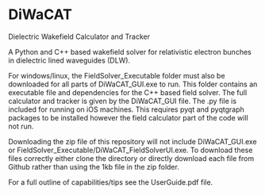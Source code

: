 # DiWaCAT
Dielectric Wakefield Calculator and Tracker

A Python and C++ based wakefield solver for relativistic electron bunches in dielectric lined waveguides (DLW).

For windows/linux, the FieldSolver_Executable folder must also be downloaded for all parts of DiWaCAT_GUI.exe to run. This folder contains an executable file and dependencies for the C++ based field solver. The full calculator and tracker is given by the DiWaCAT_GUI file. The .py file is included for running on iOS machines. This requires pyqt and pyqtgraph packages to be installed however the field calculator part of the code will not run.

Downloading the zip file of this repository will not include DiWaCAT_GUI.exe or FieldSolver_Executable/DiWaCAT_FieldSolverUI.exe. To download these files correctly either clone the directory or directly download each file from Github rather than using the 1kb file in the zip folder.

For a full outline of capabilities/tips see the UserGuide.pdf file.
